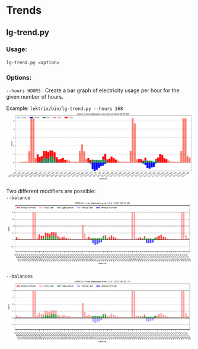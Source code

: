 # Trends

## lg-trend.py

### Usage:
`lg-trend.py <option>`

### Options:
`--hours HOURS` : Create a bar graph of electricity usage per hour for the given number of hours.

Example:
`lektrix/bin/lg-trend.py --hours 168`
![alt](lex_pasthours_mains.png)

Two different modifiers are possible:  
`--balance`
![alt](lex_pasthours_mains_balance.png)

`--balances`
![alt](lex_pasthours_mains_balances.png)



